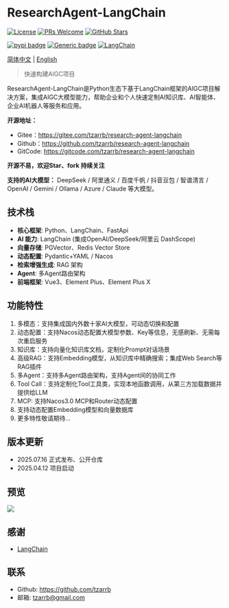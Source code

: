 
# ResearchAgent-LangChain

[![License](https://img.shields.io/badge/MIT-blue.svg)](https://opensource.org/license/mit)
[![PRs Welcome](https://img.shields.io/badge/PRs-welcome-brightgreen.svg)](https://github.com/tzarrb/research-agent-langchain)
[![GitHub Stars](https://img.shields.io/github/stars/tzarrb/research-agent-langchain?style=social)](https://github.com/tzarrb/research-agent-langchain)

[![pypi badge](https://img.shields.io/pypi/v/research-agent-langchain.svg)](https://shields.io/)
[![Generic badge](https://img.shields.io/badge/python-3.10%7C3.11%7C3.12-blue.svg)](https://pypi.org/project/pypiserver/)
[![LangChain](https://img.shields.io/badge/LangChain-0.3.0-brightgreen.svg)](https://python.langchain.com/)

<p>
<a href="./README.md">简体中文</a> | <a href="./README_en.md">English</a> 
</p>

> 快速构建AIGC项目

ResearchAgent-LangChain是Python生态下基于LangChain框架的AIGC项目解决方案，集成AIGC大模型能力，帮助企业和个人快速定制AI知识库、AI智能体、企业AI机器人等服务和应用。

**开源地址：**

- Gitee：https://gitee.com/tzarrb/research-agent-langchain
- Github：https://github.com/tzarrb/research-agent-langchain
- GitCode: https://gitcode.com/tzarrb/research-agent-langchain

**开源不易，欢迎Star、fork 持续关注**

**支持的AI大模型：** DeepSeek / 阿里通义 / 百度千帆 / 抖音豆包 / 智谱清言 / OpenAI / Gemini / Ollama / Azure / Claude 等大模型。

## 技术栈

- **核心框架**: Python、LangChain、FastApi
- **AI 能力**: LangChain (集成OpenAI/DeepSeek/阿里云 DashScope)
- **向量存储**: PGVector、Redis Vector Store
- **动态配置**: Pydantic+YAML / Nacos
- **检索增强生成**: RAG 架构
- **Agent**: 多Agent路由架构
- **前端框架**: Vue3、Element Plus、Element Plus X

## 功能特性

1. 多模态：支持集成国内外数十家AI大模型，可动态切换和配置
2. 动态配置：支持Nacos动态配置大模型参数、Key等信息，无感刷新、无需每次重启服务
3. 知识库：支持向量化知识库文档，定制化Prompt对话场景
4. 高级RAG：支持Embedding模型，从知识库中精确搜索；集成Web Search等RAG插件
5. 多Agent：支持多Agent路由架构，支持Agent间的协同工作
6. Tool Call：支持定制化Tool工具类，实现本地函数调用，从第三方加载数据并提供给LLM
7. MCP: 支持Nacos3.0 MCP和Router动态配置 
8. 支持动态配置Embedding模型和向量数据库 
9. 更多特性敬请期待...

## 版本更新

- 2025.07.16 正式发布、公开仓库
- 2025.04.12 项目启动

## 预览

![](docs/imgs/chat.png)

## 感谢

- [LangChain](https://python.langchain.com/)


## 联系

- Github: https://github.com/tzarrb
- 邮箱: tzarrb@gmail.com
